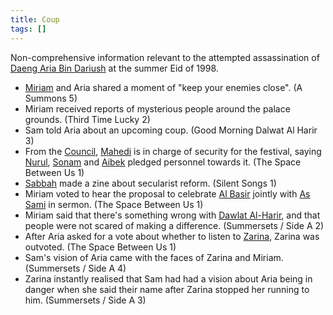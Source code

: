 ```yaml
---
title: Coup
tags: []
---
```

Non-comprehensive information relevant to the attempted assassination of [Daeng Aria Bin Dariush](/_wiki/aria.md) at the summer Eid of 1998.
- [Miriam](/_wiki/miriam.md) and Aria shared a moment of "keep your enemies close". (A Summons 5)
- Miriam received reports of mysterious people around the palace grounds. (Third Time Lucky 2)
- Sam told Aria about an upcoming coup. (Good Morning Dalwat Al Harir 3)
- From the [Council](/_wiki/council.md), [Mahedi](/_wiki/mahedi.md) is in charge of security for the festival, saying [Nurul](/_wiki/nurul.md), [Sonam](/_wiki/sonam.md) and [Aibek](/_wiki/aibek.md) pledged personnel towards it. (The Space Between Us 1)
- [Sabbah](/_wiki/sabbah.md) made a zine about secularist reform. (Silent Songs 1)
- Miriam voted to hear the proposal to celebrate [Al Basir](/_wiki/al-basir.md) jointly with [As Sami](/_wiki/as-sami.md) in sermon. (The Space Between Us 1)
- Miriam said that there's something wrong with [Dawlat Al-Harir](/_wiki/dawlat-al-harir.md), and that people were not scared of making a difference. (Summersets / Side A 2)
- After Aria asked for a vote about whether to listen to [Zarina](/_wiki/zarina.md), Zarina was outvoted. (The Space Between Us 1)
- Sam's vision of Aria came with the faces of Zarina and Miriam. (Summersets / Side A 4)
- Zarina instantly realised that Sam had had a vision about Aria being in danger when she said their name after Zarina stopped her running to him. (Summersets / Side A 3)
